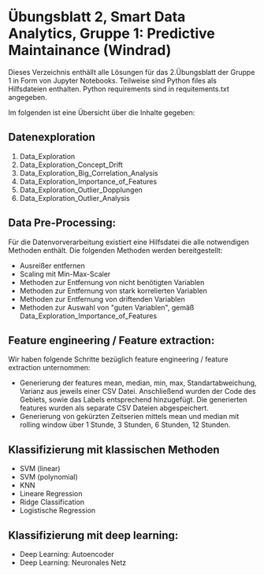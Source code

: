 
# Übungsblatt 2, Smart Data Analytics, Gruppe 1: Predictive Maintainance (Windrad)
Dieses Verzeichnis enthällt alle Lösungen für das 2.Übungsblatt der Gruppe 1 in Form von Jupyter Notebooks. Teilweise sind Python files als Hilfsdateien enthalten.
Python requirements sind in requitements.txt angegeben. 


Im folgenden ist eine Übersicht über die Inhalte gegeben:

## Datenexploration
1. Data_Exploration
2. Data_Exploration_Concept_Drift
3. Data_Exploration_Big_Correlation_Analysis
4. Data_Exploration_Importance_of_Features
5. Data_Exploration_Outlier_Dopplungen
6. Data_Exploration_Outlier_Analysis

## Data Pre-Processing:
Für die Datenvorverarbeitung existiert eine Hilfsdatei die alle notwendigen Methoden enthält. 
Die folgenden Methoden werden bereitgestellt:
- Ausreißer entfernen
- Scaling mit Min-Max-Scaler
- Methoden zur Entfernung von nicht benötigten Variablen
- Methoden zur Entfernung von stark korrelierten Variablen
- Methoden zur Entfernung von driftenden Variablen
- Methoden zur Auswahl von "guten Variablen", gemäß Data_Exploration_Importance_of_Features

## Feature engineering / Feature extraction:
Wir haben folgende Schritte bezüglich feature engineering / feature extraction unternommen:
- Generierung der features mean, median, min, max, Standartabweichung, Varianz aus jeweils einer CSV Datei. Anschließend wurden der Code des Gebiets, sowie das Labels entsprechend hinzugefügt. Die generierten features wurden als separate CSV Dateien abgespeichert.
- Generierung von gekürzten Zeitserien mittels mean und median mit rolling window über 1 Stunde, 3 Stunden, 6 Stunden, 12 Stunden.

## Klassifizierung mit klassischen Methoden
- SVM (linear)
- SVM (polynomial)
- KNN 
- Lineare Regression
- Ridge Classification
- Logistische Regression

## Klassifizierung mit deep learning:
- Deep Learning: Autoencoder
- Deep Learning: Neuronales Netz

